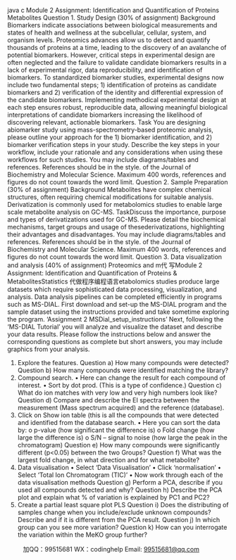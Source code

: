 java c
Module 2 Assignment:   Identification and Quantification of Proteins    Metabolites
Question   1. Study   Design   (30% of   assignment)
Background
Biomarkers   indicate associations   between   biological   measurements and states of   health   and   wellness at the subcellular, cellular,   system,   and   organism   levels.   Proteomics   advances   allow   us to detect   and   quantify thousands of   proteins at   a   time,   leading   to   the   discovery   of   an   avalanche of   potential   biomarkers.   However, critical   steps   in experimental   design are   often   neglected and the failure to validate candidate   biomarkers   results   in   a   lack   of   experimental   rigor,   data   reproducibility, and   identification of   biomarkers. To standardized   biomarker   studies, experimental   designs   now   include two fundamental   steps;   1)   identification of   proteins as candidate   biomarkers and   2) verification   of the   identity   and   differential   expression of the candidate   biomarkers.   Implementing   methodical   experimental   design at each step ensures   robust,   reproducible data, allowing   meaningful   biological   interpretations   of candidate   biomarkers   increasing the   likelihood of   discovering   relevant, actionable biomarkers.
Task
You   are   designing abiomarker study   using mass-spectrometry-based   proteomic analysis,   please   outline   your   approach   for   the   1) biomarker   identification, and   2) biomarker   verification   steps   in your study.   Describe the   key   steps   in your workflow,   include   your   rationale   and   any   considerations when using these workflows for such   studies.
You   may include diagrams/tables   and   references.   References should   be   in the   style. of the   Journal of   Biochemistry   and   Molecular Science.   Maximum 400 words,   references and   figures   do   not count towards the word   limit.
Question   2. Sample   Preparation   (30% of   assignment)
Background
Metabolites   have complex   chemical   structures, often   requiring   chemical   modifications   for suitable analysis.   Derivatization   is commonly   used for   metabolomics studies to   enable   large   scale   metabolite analysis on   GC-MS.
TaskDiscuss the   importance,   purpose   and types   of derivatizations   used for GC-MS.   Please   detail   the   biochemical   mechanisms, target groups   and   usage   of thesederivatizations,   highlighting   their advantages   and   disadvantages.
You   may include diagrams/tables   and   references.   References should   be   in the   style. of the   Journal of   Biochemistry   and   Molecular Science.   Maximum 400 words,   references and   figures   do   not count towards the word   limit.
Question   3.   Data   visualization   and   analysis   (40% of   assignment)
Proteomics and   m代 写Module 2 Assignment: Identification and Quantification of Proteins & MetabolitesStatistics
代做程序编程语言etabolomics studies   produce   large datasets which   require sophisticated   data   processing, visualization, and   analysis.   Data   analysis   pipelines can   be completed efficiently   in   programs such as   MS-DIAL.
First   download and set-up the   MS-DIAL   program and the   sample   dataset   using   the   instructions   provided and take   sometime   exploring the   program.
‘Assignment      2      MSDial_setup_instructions’
Next, following the ‘MS-DIAL Tutorial’ you will   analyze and   visualize the   dataset   and   describe   your   data   results.
Please follow the   instructions   below and   answer the   corresponding   questions as   complete   but short answers, you   may   include graphics from your   analysis.
1.   Explore   the   features.
Question   a)   How   many   compounds were   detected?
Question   b)   How   many   compounds were   identified   matching the   library?
2. Compound   search.
•   Here   can   change   the   result   for   each   compound   of   interest.
• Sort   by   dot   prod.   (This   is   a   type   of   confidence.)
Question   c) What do   ion   matches with very   low and   very   high   numbers   look   like?
Question   d) Compare   and describe the   EI spectra   between the   measurement   (Mass   spectrum   acquired) and the   reference (database).
3. Click on Show   ion table   (this   is   all   the   compounds that   were   detected   and   identified   from   the database   search.
•   Here   you   can   sort   the   data   by:
o   p-value   (how   significant   the   difference   is)
o   Fold   change   (how   large   the   difference   is)
o   S/N – signal   to   noise   (how   large   the   peak   in   the   chromatogram)
Question   e)   How   many   compounds   were   significantly   different   (p<0.05)   between   the   two Groups?
Question f) What was the   largest fold   change,   in   what   direction and   for   what   metabolite?
4.   Data   visualisation
• Select   ‘Data   Visualisation’
• Click   ‘normalisation’
• Select   ‘Total   Ion   Chromatogram   (TIC)’
•   Now work through each of   the   data   visualisation   methods
Question g)   Perform   a   PCA, describe   if you   used   all compounds detected and   why?
Question   h)   Describe   the   PCA   plot   and   explain   what   %   of   variation   is   explained   by   PC1   and PC2?
5.   Create   a   partial   least   square   plot   PLS
Question   i)   Does the   distributing   of samples   change when you include/exclude   unknown   compounds?   Describe   and   if it   is different from the   PCA   result.
Question j)   In which group   can you   see   more   variation?
Question   k)   How   can you interrogate the variation within   the   MeKO   group   further?







         
加QQ：99515681  WX：codinghelp  Email: 99515681@qq.com
